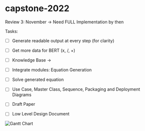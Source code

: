 # capstone-2022

Review 3: November
-> Need FULL Implementation by then

Tasks:
- [ ] Generate readable output at every step (for clarity)
- [ ] Get more data for BERT (x, /, +)
- [ ] Knowledge Base ->
- [ ] Integrate modules: Equation Generation
- [ ] Solve generated equation

- [ ] Use Case, Master Class, Sequence, Packaging and Deployment Diagrams
- [ ] Draft Paper
- [ ] Low Level Design Document

![Gantt Chart](https://github.com/aditikilledar/capstone-2022/blob/a7f2c973cb202794c00baf0c40b2f60b1bdcde1e/UE19CS390B_REVIEW_1.pptx.jpg)
